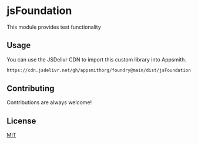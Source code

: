 # jsFoundation

This module provides test functionality

## Usage

You can use the JSDelivr CDN to import this custom library into Appsmith.
```sh
https://cdn.jsdelivr.net/gh/appsmithorg/foundry@main/dist/jsFoundation.umd.js
```

## Contributing

Contributions are always welcome!

## License

[MIT](https://choosealicense.com/licenses/mit/)
